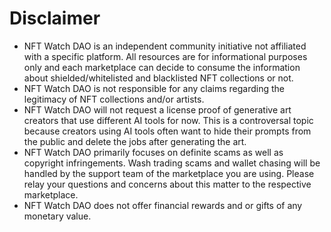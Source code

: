 # Disclaimer

-  NFT Watch DAO is an independent community initiative not affiliated with a specific platform. All resources are for informational purposes only and each marketplace can decide to consume the information about shielded/whitelisted and blacklisted NFT collections or not.
- NFT Watch DAO is not responsible for any claims regarding the legitimacy of NFT collections and/or artists.
- NFT Watch DAO will not request a license proof of generative art creators that use different AI tools for now. This is a controversal topic because creators using AI tools often want to hide their prompts from the public and delete the jobs after generating the art.
- NFT Watch DAO primarily focuses on definite scams as well as copyright infringements. Wash trading scams and wallet chasing will be handled by the support team of the marketplace you are using. Please relay your questions and concerns about this matter to the respective marketplace.
- NFT Watch DAO does not offer financial rewards and or gifts of any monetary value.